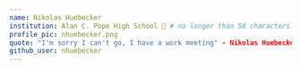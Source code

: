 ```yaml
---
name: Nikolas Huebecker
institution: Alan C. Pope High School 🚩 # no longer than 58 characters
profile_pic: nhuebecker.png
quote: "I'm sorry I can't go, I have a work meeting" - Nikolas Huebecker
github_user: nhuebecker
---
```


